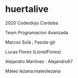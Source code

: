 # huertalive

2020 Coderdojo Cordoba

Team Programacion Avanzada

Marcos Solá ; Fasola-git

Lucas Flores  (LionelFlores)

Alejandro Martinez : Alejandro67

Mateo lezana:mateolezana